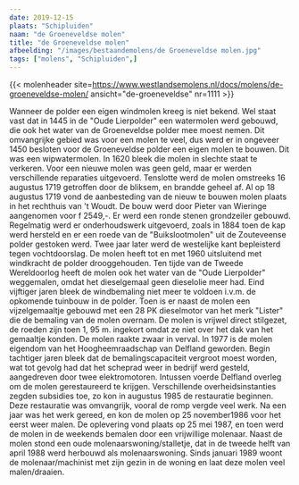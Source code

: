 ```yaml
---
date: 2019-12-15
plaats: "Schipluiden"
naam: "de Groeneveldse molen"
title: "de Groeneveldse molen"
afbeelding: "/images/bestaandemolens/de Groeneveldse molen.jpg"
tags: ["molens", "Schipluiden",]
---
```

{{< molenheader site=https://www.westlandsemolens.nl/docs/molens/de-groeneveldse-molen/ ansicht="de-groeneveldse" nr=1111 >}}

Wanneer de polder een eigen windmolen kreeg is niet bekend. Wel staat
vast dat in 1445 in de "Oude Lierpolder" een watermolen werd gebouwd,
die ook het water van de Groeneveldse polder mee moest nemen. Dit
omvangrijke gebied was voor een molen te veel, dus werd er in ongeveer
1450 besloten voor de Groeneveldse polder een eigen molen te bouwen. Dit
was een wipwatermolen. In 1620 bleek die molen in slechte staat te
verkeren. Voor een nieuwe molen was geen geld, maar er werden
verschillende reparaties uitgevoerd. Tenslotte werd de molen omstreeks
16 augustus 1719 getroffen door de bliksem, en brandde geheel af. Al op
18 augustus 1719 vond de aanbesteding van de nieuw te bouwen molen
plaats in het rechthuis van 't Woudt. De bouw werd door Pieter van
Wieringe aangenomen voor  f  2549,-. Er werd een ronde stenen
grondzeiler gebouwd. Regelmatig werd er onderhoudswerk uitgevoerd, zoals
in 1884 toen de kap werd hersteld en er een roede van de
"Buikslootmolen" uit de Zouteveense  polder gestoken werd. Twee jaar
later werd de westelijke kant bepleisterd tegen vochtdoorslag. De molen
heeft tot en met 1960 uitsluitend met windkracht de polder
drooggehouden. Ten tijde van de Tweede Wereldoorlog heeft de molen ook
het water van de "Oude Lierpolder" weggemalen, omdat het dieselgemaal
geen dieselolie meer had. Eind vijftiger jaren bleek de windbemaling
niet meer te voldoen i.v.m. de opkomende tuinbouw in de polder. Toen is
er naast de molen een vijzelgemaaltje gebouwd met een 28 PK dieselmotor
van het merk "Lister" die de bemaling van de molen overnam. De molen is
vrijwel direct stilgezet, de roeden zijn toen 1, 95 m. ingekort omdat ze
niet over het dak van het gemaaltje konden. De molen raakte zwaar in
verval. In 1977 is de molen eigendom van het Hoogheemraadschap van
Delfland geworden. Begin tachtiger jaren bleek dat de
bemalingscapaciteit vergroot moest worden, wat tot gevolg had dat het
scheprad weer in bedrijf werd gesteld, aangedreven door twee
elektromotoren. Intussen voerde Delfland overleg om de molen
gerestaureerd te krijgen. Verschillende overheidsinstanties zegden
subsidies toe, zo kon in augustus 1985 de restauratie beginnen. Deze
restauratie was omvangrijk, vooral de romp vergde veel werk. Na een jaar
was het werk gereed, en kon de molen op 25 november1986 voor het eerst
weer malen. De oplevering vond plaats op 25 mei 1987, en toen werd de
molen in de weekends bemalen door een vrijwillige molenaar. Naast de
molen stond een oude molenaarswoning/stalletje, dat in de tweede helft
van april 1988 werd herbouwd als molenaarswoning. Sinds januari 1989
woont de molenaar/machinist  met zijn gezin in de woning en laat deze
molen veel malen/draaien. 
